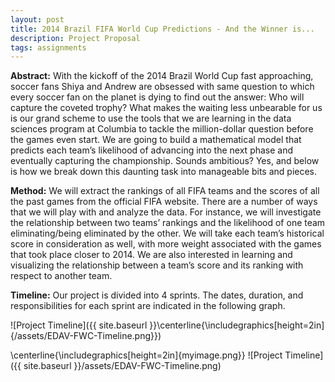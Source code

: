 ```yaml
---
layout: post
title: 2014 Brazil FIFA World Cup Predictions - And the Winner is...
description: Project Proposal
tags: assignments
---
```


**Abstract:** With the kickoff of the 2014 Brazil World Cup fast approaching, soccer fans Shiya and Andrew are obsessed with same question to which every soccer fan on the planet is dying to find out the answer: Who will capture the coveted trophy? What makes the waiting less unbearable for us is our grand scheme to use the tools that we are learning in the data sciences program at Columbia to tackle the million-dollar question before the games even start. We are going to build a mathematical model that predicts each team’s likelihood of advancing into the next phase and eventually capturing the championship. Sounds ambitious? Yes, and below is how we break down this daunting task into manageable bits and pieces. 

**Method:** We will extract the rankings of all FIFA teams and the scores of all the past games from the official FIFA website. There are a number of ways that we will play with and analyze the data. For instance, we will investigate the relationship between two teams’ rankings and the likelihood of one team eliminating/being eliminated by the other. We will take each team’s historical score in consideration as well, with more weight associated with the games that took place closer to 2014. We are also interested in learning and visualizing the relationship between a team’s score and its ranking with respect to another team. 

**Timeline:** Our project is divided into 4 sprints. The dates, duration, and responsibilities for each sprint are indicated in the following graph.  


![Project Timeline]({{ site.baseurl }}\centerline{\includegraphics[height=2in]{/assets/EDAV-FWC-Timeline.png}})

\centerline{\includegraphics[height=2in]{myimage.png}}
![Project Timeline]({{ site.baseurl }}/assets/EDAV-FWC-Timeline.png)



